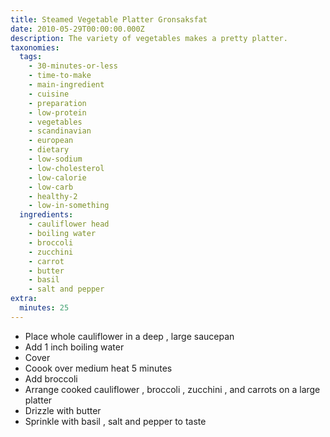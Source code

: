 ```yaml
---
title: Steamed Vegetable Platter Gronsaksfat
date: 2010-05-29T00:00:00.000Z
description: The variety of vegetables makes a pretty platter.
taxonomies:
  tags:
    - 30-minutes-or-less
    - time-to-make
    - main-ingredient
    - cuisine
    - preparation
    - low-protein
    - vegetables
    - scandinavian
    - european
    - dietary
    - low-sodium
    - low-cholesterol
    - low-calorie
    - low-carb
    - healthy-2
    - low-in-something
  ingredients:
    - cauliflower head
    - boiling water
    - broccoli
    - zucchini
    - carrot
    - butter
    - basil
    - salt and pepper
extra:
  minutes: 25
---
```

 - Place whole cauliflower in a deep , large saucepan
 - Add 1 inch boiling water
 - Cover
 - Coook over medium heat 5 minutes
 - Add broccoli
 - Arrange cooked cauliflower , broccoli , zucchini , and carrots on a large platter
 - Drizzle with butter
 - Sprinkle with basil , salt and pepper to taste
